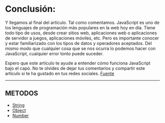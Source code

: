 # Conclusión:
Y llegamos al final del artículo. Tal como comentamos. JavaScript es uno de los lenguajes de programación más populares en la web hoy en día. Tiene todo tipo de usos, desde crear sitios web, aplicaciones web o aplicaciones de servidor a juegos, aplicaciones móviles, etc. Pero es importante conocer y estar familiarizado con los tipos de datos y operadores aceptados. Del mismo modo que cualquier cosa que se nos ocurra lo podemos hacer con JavaScript, cualquier error tonto puede suceder.

Espero que este artículo te ayude a entender cómo funciona JavaScript bajo el capó. No te olvides de dejar tus comentarios y compartir este artículo si te ha gustado en tus redes sociales.
[Fuente](https://ifgeekthen.nttdata.com/es/tipos-de-datos-y-operadores-en-javascript)

--------------
## METODOS

- [String](https://developer.mozilla.org/en-US/docs/Web/JavaScript/Reference/Global_Objects/String/@@iterator) 
- [Object](https://developer.mozilla.org/en-US/docs/Web/JavaScript/Reference/Global_Objects/Object/__defineGetter__)
- [Number](https://developer.mozilla.org/en-US/docs/Web/JavaScript/Reference/Global_Objects/Number/EPSILON)